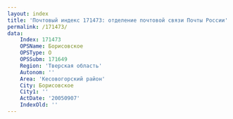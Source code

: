```yaml
---
layout: index
title: 'Почтовый индекс 171473: отделение почтовой связи Почты России'
permalink: /171473/
data:
    Index: 171473
    OPSName: Борисовское
    OPSType: О
    OPSSubm: 171649
    Region: 'Тверская область'
    Autonom: ''
    Area: 'Кесовогорский район'
    City: Борисовское
    City1: ''
    ActDate: '20050907'
    IndexOld: ''
---
```

